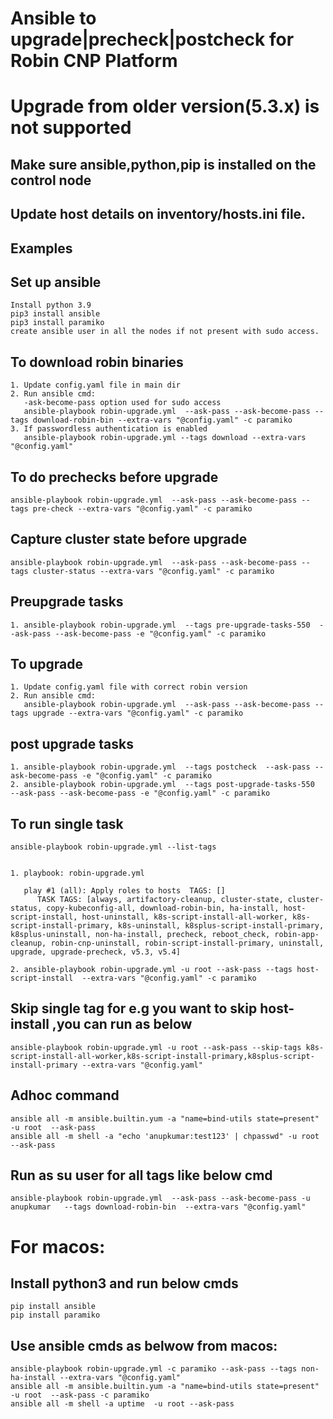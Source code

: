 # Ansible to upgrade|precheck|postcheck for Robin CNP Platform
# Upgrade from older version(5.3.x) is not supported

## Make sure ansible,python,pip is installed on the control node
## Update host details on inventory/hosts.ini file. 

## Examples

## Set up ansible
```
Install python 3.9
pip3 install ansible
pip3 install paramiko
create ansible user in all the nodes if not present with sudo access.
```
   
## To download robin binaries
```
1. Update config.yaml file in main dir
2. Run ansible cmd:
   -ask-become-pass option used for sudo access
   ansible-playbook robin-upgrade.yml  --ask-pass --ask-become-pass --tags download-robin-bin --extra-vars "@config.yaml" -c paramiko
3. If passwordless authentication is enabled
   ansible-playbook robin-upgrade.yml --tags download --extra-vars "@config.yaml"
```    
  


## To do prechecks before upgrade
```
ansible-playbook robin-upgrade.yml  --ask-pass --ask-become-pass --tags pre-check --extra-vars "@config.yaml" -c paramiko
```

## Capture cluster state before upgrade
```
ansible-playbook robin-upgrade.yml  --ask-pass --ask-become-pass --tags cluster-status --extra-vars "@config.yaml" -c paramiko
``` 

## Preupgrade tasks
```
1. ansible-playbook robin-upgrade.yml  --tags pre-upgrade-tasks-550  --ask-pass --ask-become-pass -e "@config.yaml" -c paramiko
``` 

## To upgrade
```
1. Update config.yaml file with correct robin version
2. Run ansible cmd:
   ansible-playbook robin-upgrade.yml  --ask-pass --ask-become-pass --tags upgrade --extra-vars "@config.yaml" -c paramiko
```

## post upgrade tasks
```
1. ansible-playbook robin-upgrade.yml  --tags postcheck  --ask-pass --ask-become-pass -e "@config.yaml" -c paramiko
2. ansible-playbook robin-upgrade.yml  --tags post-upgrade-tasks-550  --ask-pass --ask-become-pass -e "@config.yaml" -c paramiko
```


## To run single task
```
ansible-playbook robin-upgrade.yml --list-tags


1. playbook: robin-upgrade.yml

   play #1 (all): Apply roles to hosts	TAGS: []
      TASK TAGS: [always, artifactory-cleanup, cluster-state, cluster-status, copy-kubeconfig-all, download-robin-bin, ha-install, host-script-install, host-uninstall, k8s-script-install-all-worker, k8s-script-install-primary, k8s-uninstall, k8splus-script-install-primary, k8splus-uninstall, non-ha-install, precheck, reboot_check, robin-app-cleanup, robin-cnp-uninstall, robin-script-install-primary, uninstall, upgrade, upgrade-precheck, v5.3, v5.4]

2. ansible-playbook robin-upgrade.yml -u root --ask-pass --tags host-script-install  --extra-vars "@config.yaml" -c paramiko
```



## Skip single tag for e.g you want to skip host-install ,you can run as below
```
ansible-playbook robin-upgrade.yml -u root --ask-pass --skip-tags k8s-script-install-all-worker,k8s-script-install-primary,k8splus-script-install-primary --extra-vars "@config.yaml"
```

## Adhoc command

```
ansible all -m ansible.builtin.yum -a "name=bind-utils state=present" -u root  --ask-pass
ansible all -m shell -a "echo 'anupkumar:test123' | chpasswd" -u root --ask-pass
```


## Run as su user for all tags like  below cmd
```
ansible-playbook robin-upgrade.yml  --ask-pass --ask-become-pass -u anupkumar   --tags download-robin-bin  --extra-vars "@config.yaml"
```

# For macos:
## Install python3  and run below cmds

```
pip install ansible
pip install paramiko
```

## Use ansible cmds as belwow from macos:

```
ansible-playbook robin-upgrade.yml -c paramiko --ask-pass --tags non-ha-install --extra-vars "@config.yaml"
ansible all -m ansible.builtin.yum -a "name=bind-utils state=present" -u root  --ask-pass -c paramiko
ansible all -m shell -a uptime  -u root --ask-pass
```
